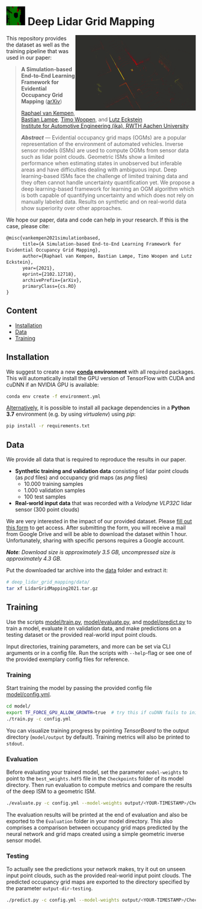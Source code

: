 # <img src="assets/logo.png" width=50> Deep Lidar Grid Mapping

<img src="assets/teaser.gif" align="right" width=320 height=200>

This repository provides the dataset as well as the training pipeline that was used in our paper:

> **A Simulation-based End-to-End Learning Framework for Evidential Occupancy Grid Mapping**
> ([arXiv](https://arxiv.org/abs/2102.12718))  
>
> [Raphael van Kempen](https://www.ika.rwth-aachen.de/en/institute/staff/raphael-van-kempen-msc.html), [Bastian Lampe](https://www.ika.rwth-aachen.de/en/institute/staff/bastian-lampe-m-sc.html), [Timo Woopen](https://www.ika.rwth-aachen.de/en/institute/management/timo-woopen-msc.html), and [Lutz Eckstein](https://www.ika.rwth-aachen.de/en/institute/management/univ-prof-dr-ing-lutz-eckstein.html)  
> [Institute for Automotive Engineering (ika), RWTH Aachen University](https://www.ika.rwth-aachen.de/en/)
>
> _**Abstract**_ —  Evidential  occupancy  grid  maps  (OGMs)  are  a popular  representation  of  the  environment  of  automated  vehicles.   Inverse   sensor   models   (ISMs)   are   used   to   compute OGMs from sensor data such as lidar point clouds. Geometric ISMs  show  a  limited  performance  when  estimating  states  in unobserved  but  inferable  areas  and  have  difficulties  dealing with   ambiguous   input.   Deep   learning-based   ISMs   face   the challenge of limited training data and they often cannot handle uncertainty  quantification  yet.  We  propose  a  deep  learning-based framework for learning an OGM algorithm which is both capable of quantifying uncertainty and which does not rely on manually labeled data. Results on synthetic and on real-world data  show  superiority  over  other  approaches.

We hope our paper, data and code can help in your research. If this is the case, please cite:

```
@misc{vankempen2021simulationbased,
      title={A Simulation-based End-to-End Learning Framework for Evidential Occupancy Grid Mapping}, 
      author={Raphael van Kempen, Bastian Lampe, Timo Woopen and Lutz Eckstein},
      year={2021},
      eprint={2102.12718},
      archivePrefix={arXiv},
      primaryClass={cs.RO}
}
```

## Content

- [Installation](#installation)
- [Data](#data)
- [Training](#training)

## Installation

We suggest to create a new **[conda](https://docs.conda.io/) environment** with all required packages. This will automatically install the GPU version of TensorFlow with CUDA and cuDNN if an NVIDIA GPU is available:

```bash
conda env create -f environment.yml
```

<u>Alternatively</u>, it is possible to install all package dependencies in a **Python 3.7** environment (e.g. by using _virtualenv_) using _pip_:

```bash
pip install -r requirements.txt
```


## Data

We provide all data that is required to reproduce the results in our paper.

- **Synthetic training and validation data** consisting of lidar point clouds (as *pcd* files) and occupancy grid maps (as *png* files)
  - 10.000 training samples
  - 1.000 validation samples
  - 100 test samples
- **Real-world input data** that was recorded with a *Velodyne VLP32C* lidar sensor (300 point clouds)

We are very interested in the impact of our provided dataset. Please [fill out this form](https://forms.gle/PYYL9Q8ZHKW4X5ZQ8) to get access. After submitting the form, you will receive a mail from Google Drive and will be able to download the dataset within 1 hour. Unfortunately, sharing with specific persons requires a Google account.

_**Note**: Download size is approximately 3.5 GB, uncompressed size is approximately 4.3 GB._

Put the downloaded tar archive into the [data](./data) folder and extract it:

```bash
# deep_lidar_grid_mapping/data/
tar xf LidarGridMapping2021.tar.gz
```

## Training

Use the scripts [model/train.py](model/train.py), [model/evaluate.py](model/evaluate.py), and [model/predict.py](model/predict.py) to train a model, evaluate it on validation data, and make predictions on a testing dataset or the provided real-world input point clouds.

Input directories, training parameters, and more can be set via CLI arguments or in a config file. Run the scripts with `--help`-flag or see one of the provided exemplary config files for reference.

### Training

Start training the model by passing the provided config file [model/config.yml](model/config.yml).

```bash
cd model/
export TF_FORCE_GPU_ALLOW_GROWTH=true  # try this if cuDNN fails to initialize
./train.py -c config.yml
```

You can visualize training progress by pointing *TensorBoard* to the output directory (`model/output` by default). Training metrics will also be printed to `stdout`.

### Evaluation

Before evaluating your trained model, set the parameter `model-weights` to point to the `best_weights.hdf5` file in the `Checkpoints` folder of its model directory. Then run evaluation to compute metrics and compare the results of the deep ISM to a geometric ISM.

```bash
./evaluate.py -c config.yml --model-weights output/<YOUR-TIMESTAMP>/Checkpoints/best_weights.hdf5
```

The evaluation results will be printed at the end of evaluation and also be exported to the `Evaluation` folder in your model directory. This also comprises a comparison between occupancy grid maps predicted by the neural network and grid maps created using a simple geometric inverse sensor model.

### Testing

To actually see the predictions your network makes, try it out on unseen input point clouds, such as the provided real-world input point clouds. The predicted occupancy grid maps are exported to the directory specified by the parameter `output-dir-testing`.

```bash
./predict.py -c config.yml --model-weights output/<YOUR-TIMESTAMP>/Checkpoints/best_weights.hdf5 --prediction-dir output/<YOUR-TIMESTAMP>/Predictions
```